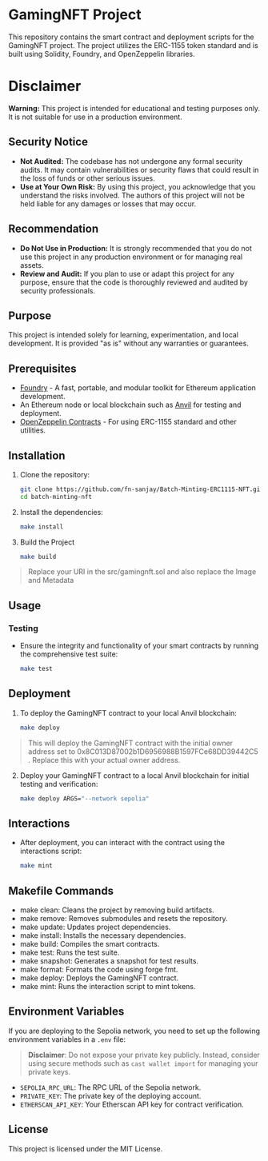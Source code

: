 # GamingNFT Project

This repository contains the smart contract and deployment scripts for the GamingNFT project. The project utilizes the ERC-1155 token standard and is built using Solidity, Foundry, and OpenZeppelin libraries.

# Disclaimer

**Warning:** This project is intended for educational and testing purposes only. It is not suitable for use in a production environment.

## Security Notice

- **Not Audited:** The codebase has not undergone any formal security audits. It may contain vulnerabilities or security flaws that could result in the loss of funds or other serious issues.
- **Use at Your Own Risk:** By using this project, you acknowledge that you understand the risks involved. The authors of this project will not be held liable for any damages or losses that may occur.

## Recommendation

- **Do Not Use in Production:** It is strongly recommended that you do not use this project in any production environment or for managing real assets.
- **Review and Audit:** If you plan to use or adapt this project for any purpose, ensure that the code is thoroughly reviewed and audited by security professionals.

## Purpose

This project is intended solely for learning, experimentation, and local development. It is provided "as is" without any warranties or guarantees.

## Prerequisites

- [Foundry](https://getfoundry.sh/) - A fast, portable, and modular toolkit for Ethereum application development.
- An Ethereum node or local blockchain such as [Anvil](https://book.getfoundry.sh/anvil/) for testing and deployment.
- [OpenZeppelin Contracts](https://github.com/OpenZeppelin/openzeppelin-contracts) - For using ERC-1155 standard and other utilities.

## Installation

1. Clone the repository:
   ```bash
   git clone https://github.com/fn-sanjay/Batch-Minting-ERC1115-NFT.git
   cd batch-minting-nft
2. Install the dependencies:
    ```bash
    make install
3. Build the Project 
   ```bash
   make build
 >Replace your URI in the src/gamingnft.sol and also replace the Image and Metadata
## Usage

### Testing

- Ensure the integrity and functionality of your smart contracts by running the comprehensive test suite:
   ```bash
   make test
## Deployment

1. To deploy the GamingNFT contract to your local Anvil blockchain:
   ```bash
   make deploy
 > This will deploy the GamingNFT contract with the initial owner address set to 0x8C013D87002b1D6956988B1597FCe68DD39442C5 . Replace this with your actual owner address.
2. Deploy your GamingNFT contract to a local Anvil blockchain for initial testing and verification:
   ```bash
   make deploy ARGS="--network sepolia"
## Interactions
- After deployment, you can interact with the contract using the interactions script:
  ```bash
  make mint
## Makefile Commands
- make clean: Cleans the project by removing build artifacts.
- make remove: Removes submodules and resets the repository.
- make update: Updates project dependencies.
- make install: Installs the necessary dependencies.
- make build: Compiles the smart contracts.
- make test: Runs the test suite.
- make snapshot: Generates a snapshot for test results.
- make format: Formats the code using forge fmt.
- make deploy: Deploys the GamingNFT contract.
- make mint: Runs the interaction script to mint tokens.

## Environment Variables

If you are deploying to the Sepolia network, you need to set up the following environment variables in a `.env` file:

> **Disclaimer**: Do not expose your private key publicly. Instead, consider using secure methods such as `cast wallet import` for managing your private keys.

- `SEPOLIA_RPC_URL`: The RPC URL of the Sepolia network.
- `PRIVATE_KEY`: The private key of the deploying account.
- `ETHERSCAN_API_KEY`: Your Etherscan API key for contract verification.

## License
This project is licensed under the MIT License.




